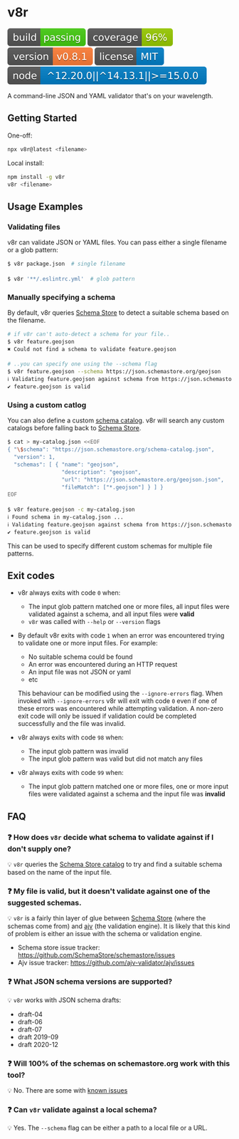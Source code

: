 # v8r

![build](https://raw.githubusercontent.com/chris48s/v8r/badges/.badges/main/build-status.svg)
![coverage](https://raw.githubusercontent.com/chris48s/v8r/badges/.badges/main/coverage.svg)
![version](https://raw.githubusercontent.com/chris48s/v8r/badges/.badges/main/package-version.svg)
![license](https://raw.githubusercontent.com/chris48s/v8r/badges/.badges/main/package-license.svg)
![node](https://raw.githubusercontent.com/chris48s/v8r/badges/.badges/main/package-node-version.svg)

A command-line JSON and YAML validator that's on your wavelength.

## Getting Started

One-off:
```bash
npx v8r@latest <filename>
```

Local install:
```bash
npm install -g v8r
v8r <filename>
```

## Usage Examples

### Validating files

v8r can validate JSON or YAML files. You can pass either a single filename or a glob pattern:

```bash
$ v8r package.json  # single filename

$ v8r '**/.eslintrc.yml'  # glob pattern
```

### Manually specifying a schema

By default, v8r queries [Schema Store](https://www.schemastore.org/) to detect a suitable schema based on the filename.

```bash
# if v8r can't auto-detect a schema for your file..
$ v8r feature.geojson
✖ Could not find a schema to validate feature.geojson

# ..you can specify one using the --schema flag
$ v8r feature.geojson --schema https://json.schemastore.org/geojson
ℹ Validating feature.geojson against schema from https://json.schemastore.org/geojson ...
✔ feature.geojson is valid
```

### Using a custom catlog

You can also define a custom [schema catalog](https://json.schemastore.org/schema-catalog.json). v8r will search any custom catalogs before falling back to [Schema Store](https://www.schemastore.org/).

```bash
$ cat > my-catalog.json <<EOF
{ "\$schema": "https://json.schemastore.org/schema-catalog.json",
  "version": 1,
  "schemas": [ { "name": "geojson",
                 "description": "geojson",
                 "url": "https://json.schemastore.org/geojson.json",
                 "fileMatch": ["*.geojson"] } ] }
EOF

$ v8r feature.geojson -c my-catalog.json
ℹ Found schema in my-catalog.json ...
ℹ Validating feature.geojson against schema from https://json.schemastore.org/geojson ...
✔ feature.geojson is valid
```

This can be used to specify different custom schemas for multiple file patterns.

## Exit codes

* v8r always exits with code `0` when:
    * The input glob pattern matched one or more files, all input files were validated against a schema, and all input files were **valid**
    * `v8r` was called with `--help` or `--version` flags

* By default v8r exits with code `1` when an error was encountered trying to validate one or more input files. For example:
    * No suitable schema could be found
    * An error was encountered during an HTTP request
    * An input file was not JSON or yaml
    * etc

    This behaviour can be modified using the `--ignore-errors` flag. When invoked with `--ignore-errors` v8r will exit with code `0` even if one of these errors was encountered while attempting validation. A non-zero exit code will only be issued if validation could be completed successfully and the file was invalid.

* v8r always exits with code `98` when:
    * The input glob pattern was invalid
    * The input glob pattern was valid but did not match any files

* v8r always exits with code `99` when:
    * The input glob pattern matched one or more files, one or more input files were validated against a schema and the input file was **invalid**

## FAQ

### ❓ How does `v8r` decide what schema to validate against if I don't supply one?

💡 `v8r` queries the [Schema Store catalog](https://www.schemastore.org/) to try and find a suitable schema based on the name of the input file.

### ❓ My file is valid, but it doesn't validate against one of the suggested schemas.

💡 `v8r` is a fairly thin layer of glue between [Schema Store](https://www.schemastore.org/) (where the schemas come from) and [ajv](https://www.npmjs.com/package/ajv) (the validation engine). It is likely that this kind of problem is either an issue with the schema or validation engine.

* Schema store issue tracker: https://github.com/SchemaStore/schemastore/issues
* Ajv issue tracker: https://github.com/ajv-validator/ajv/issues

### ❓ What JSON schema versions are supported?

💡 `v8r` works with JSON schema drafts:

* draft-04
* draft-06
* draft-07
* draft 2019-09
* draft 2020-12

### ❓ Will 100% of the schemas on schemastore.org work with this tool?

💡 No. There are some with [known issues](https://github.com/chris48s/v8r/issues/18)

### ❓ Can `v8r` validate against a local schema?

💡 Yes. The `--schema` flag can be either a path to a local file or a URL.
